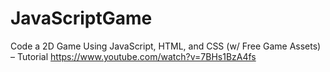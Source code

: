 # JavaScriptGame
Code a 2D Game Using JavaScript, HTML, and CSS (w/ Free Game Assets) – Tutorial
https://www.youtube.com/watch?v=7BHs1BzA4fs
